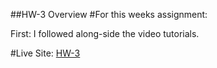 ##HW-3 Overview
#For this weeks assignment:

First: I followed along-side the video tutorials.


#Live Site:
[HW-3](https://ewilsey.github.io/MART441/HW-3/ValueDataType.html)
